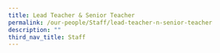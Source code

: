```yaml
---
title: Lead Teacher & Senior Teacher
permalink: /our-people/Staff/lead-teacher-n-senior-teacher
description: ""
third_nav_title: Staff
---
```

